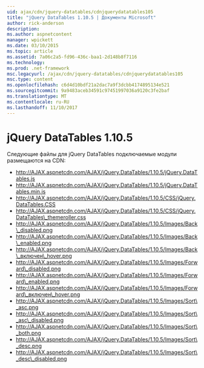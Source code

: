 ```yaml
---
uid: ajax/cdn/jquery-datatables/cdnjquerydatatables105
title: "jQuery DataTables 1.10.5 | Документы Microsoft"
author: rick-anderson
description: 
ms.author: aspnetcontent
manager: wpickett
ms.date: 03/10/2015
ms.topic: article
ms.assetid: 7a06c2a5-fd96-436c-baa1-2d148b8f7116
ms.technology: 
ms.prod: .net-framework
msc.legacyurl: /ajax/cdn/jquery-datatables/cdnjquerydatatables105
msc.type: content
ms.openlocfilehash: c6d4d10bdf21a2dac7a9f3dcbb4174895134e521
ms.sourcegitcommit: 9a9483aceb34591c97451997036a9120c3fe2baf
ms.translationtype: MT
ms.contentlocale: ru-RU
ms.lasthandoff: 11/10/2017
---
```

<a name="jquery-datatables-1105"></a>jQuery DataTables 1.10.5
====================
Следующие файлы для jQuery DataTables подключаемые модули размещаются на CDN:

- http://AJAX.aspnetcdn.com/AJAX/jQuery.DataTables/1.10.5/jQuery.DataTables.js
- http://AJAX.aspnetcdn.com/AJAX/jQuery.DataTables/1.10.5/jQuery.DataTables.min.js
- http://AJAX.aspnetcdn.com/AJAX/jQuery.DataTables/1.10.5/CSS/jQuery.DataTables.CSS
- http://AJAX.aspnetcdn.com/AJAX/jQuery.DataTables/1.10.5/CSS/jQuery.DataTables\_themeroller.css
- http://AJAX.aspnetcdn.com/AJAX/jQuery.DataTables/1.10.5/Images/Back\_disabled.png
- http://AJAX.aspnetcdn.com/AJAX/jQuery.DataTables/1.10.5/Images/Back\_enabled.png
- http://AJAX.aspnetcdn.com/AJAX/jQuery.DataTables/1.10.5/Images/Back\_включен\_hover.png
- http://AJAX.aspnetcdn.com/AJAX/jQuery.DataTables/1.10.5/Images/Forward\_disabled.png
- http://AJAX.aspnetcdn.com/AJAX/jQuery.DataTables/1.10.5/Images/Forward\_enabled.png
- http://AJAX.aspnetcdn.com/AJAX/jQuery.DataTables/1.10.5/Images/Forward\_включен\_hover.png
- http://AJAX.aspnetcdn.com/AJAX/jQuery.DataTables/1.10.5/Images/Sort\_asc.png
- http://AJAX.aspnetcdn.com/AJAX/jQuery.DataTables/1.10.5/Images/Sort\_asc\_disabled.png
- http://AJAX.aspnetcdn.com/AJAX/jQuery.DataTables/1.10.5/Images/Sort\_both.png
- http://AJAX.aspnetcdn.com/AJAX/jQuery.DataTables/1.10.5/Images/Sort\_desc.png
- http://AJAX.aspnetcdn.com/AJAX/jQuery.DataTables/1.10.5/Images/Sort\_desc\_disabled.png
